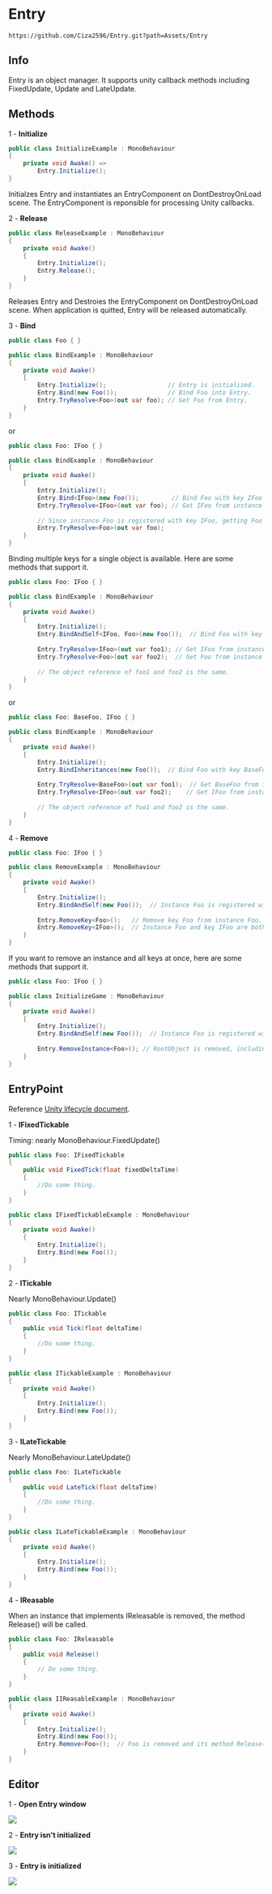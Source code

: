 # Entry
```
https://github.com/Ciza2596/Entry.git?path=Assets/Entry
```

## Info
Entry is an object manager. It supports unity callback methods including FixedUpdate, Update and  LateUpdate.


## Methods

1 - **Initialize**

```csharp
public class InitializeExample : MonoBehaviour
{
    private void Awake() =>
        Entry.Initialize();
}
```
Initialzes Entry and instantiates an EntryComponent on DontDestroyOnLoad scene. The EntryComponent is reponsible for processing Unity callbacks. 

2 - **Release**
```csharp
public class ReleaseExample : MonoBehaviour
{
    private void Awake() 
    {
        Entry.Initialize();
        Entry.Release();
    }
}
```
Releases Entry and Destroies the EntryComponent on DontDestroyOnLoad scene. When application is quitted, Entry will be released automatically.

3 - **Bind**
```csharp
public class Foo { }

public class BindExample : MonoBehaviour
{
    private void Awake()
    {
        Entry.Initialize();                 // Entry is initialized.
        Entry.Bind(new Foo());              // Bind Foo into Entry.
        Entry.TryResolve<Foo>(out var foo); // Get Foo from Entry.
    }
}
```
or

```csharp
public class Foo: IFoo { }

public class BindExample : MonoBehaviour
{
    private void Awake()
    {
        Entry.Initialize();            
        Entry.Bind<IFoo>(new Foo());         // Bind Foo with key IFoo into Entry.
        Entry.TryResolve<IFoo>(out var foo); // Get IFoo from instance Foo in Entry.
        
        // Since instance Foo is registered with key IFoo, getting Foo by using key Foo will not work.
        Entry.TryResolve<Foo>(out var foo);
    }
}
```
Binding multiple keys for a single object is available. Here are some methods that support it.
```csharp
public class Foo: IFoo { }

public class BindExample : MonoBehaviour
{
    private void Awake()
    {
        Entry.Initialize();            
        Entry.BindAndSelf<IFoo, Foo>(new Foo());  // Bind Foo with key IFoo and Foo into Entry.
        
        Entry.TryResolve<IFoo>(out var foo1); // Get IFoo from instance Foo in Entry.
        Entry.TryResolve<Foo>(out var foo2);  // Get Foo from instance Foo in Entry.
        
        // The object reference of foo1 and foo2 is the same.
    }
}
```
or
```csharp
public class Foo: BaseFoo, IFoo { }

public class BindExample : MonoBehaviour
{
    private void Awake()
    {
        Entry.Initialize();            
        Entry.BindInheritances(new Foo());  // Bind Foo with key BaseFoo and IFoo into Entry.
        
        Entry.TryResolve<BaseFoo>(out var foo1);  // Get BaseFoo from instance Foo in Entry.
        Entry.TryResolve<IFoo>(out var foo2);    // Get IFoo from instance Foo in Entry.
        
        // The object reference of foo1 and foo2 is the same.
    }
}
```
4 - **Remove**
```csharp
public class Foo: IFoo { }

public class RemoveExample : MonoBehaviour
{
    private void Awake()
    {
        Entry.Initialize();
        Entry.BindAndSelf(new Foo());  // Instance Foo is registered with two keys, Foo and IFoo.
        
        Entry.RemoveKey<Foo>();   // Remove key Foo from instance Foo. Instance Foo won't be removed from Entry, because it still has a key, IFoo.
        Entry.RemoveKey<IFoo>();  // Instance Foo and key IFoo are both removed.
    }
}
```
If you want to remove an instance and all keys at once, here are some methods that support it.
```csharp
public class Foo: IFoo { }

public class InitializeGame : MonoBehaviour
{
    private void Awake()
    {
        Entry.Initialize();
        Entry.BindAndSelf(new Foo());  // Instance Foo is registered with two keys, Foo and IFoo.
        
        Entry.RemoveInstance<Foo>(); // RootObject is removed, including Foo and IFoo registered key is removed.
    }
}
```


## EntryPoint

Reference [Unity lifecycle document](https://docs.unity.cn/530/Documentation/Manual/ExecutionOrder.html).

1 - **IFixedTickable**

Timing: nearly MonoBehaviour.FixedUpdate()
```csharp
public class Foo: IFixedTickable
{
    public void FixedTick(float fixedDeltaTime)
    {
        //Do some thing.
    }
}

public class IFixedTickableExample : MonoBehaviour
{
    private void Awake()
    {
        Entry.Initialize();
        Entry.Bind(new Foo());
    }
}
```

2 - **ITickable**

Nearly MonoBehaviour.Update()
```csharp
public class Foo: ITickable
{
    public void Tick(float deltaTime)
    {
        //Do some thing.
    }
}

public class ITickableExample : MonoBehaviour
{
    private void Awake()
    {
        Entry.Initialize();
        Entry.Bind(new Foo());
    }
}
```

3 - **ILateTickable**

Nearly MonoBehaviour.LateUpdate()
```csharp
public class Foo: ILateTickable
{
    public void LateTick(float deltaTime)
    {
        //Do some thing.
    }
}

public class ILateTickableExample : MonoBehaviour
{
    private void Awake()
    {
        Entry.Initialize();
        Entry.Bind(new Foo());
    }
}
```

4 - **IReasable**

When an instance that implements IReleasable is removed, the method Release() will be called.
```csharp
public class Foo: IReleasable
{
    public void Release()
    {
        // Do some thing.
    }
}

public class IIReasableExample : MonoBehaviour
{
    private void Awake()
    {
        Entry.Initialize();
        Entry.Bind(new Foo());
        Entry.Remove<Foo>();  // Foo is removed and its method Release() is called.
    }
}
```


## Editor
1 - **Open Entry window**

<img src="Document/Image/EntryWindowPath.png?"/>

2 - **Entry isn't initialized**
          
<img src="Document/Image/EntryWindowIsntInitialized.png?"/>

3 - **Entry is initialized**

<img src="Document/Image/EntryWindowIsInitialized.png?"/>

